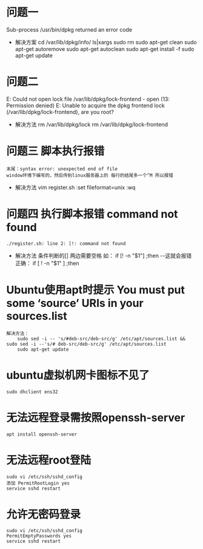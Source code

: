 # 问题一
 Sub-process /usr/bin/dpkg returned an error code 
- 解决方案
    cd /var/lib/dpkg/info/
    ls|xargs sudo rm
    sudo apt-get clean
    sudo apt-get autoremove
    sudo apt-get autoclean
    sudo apt-get install -f
    sudo apt-get update 

# 问题二
E: Could not open lock file /var/lib/dpkg/lock-frontend - open (13: Permission denied)
E: Unable to acquire the dpkg frontend lock (/var/lib/dpkg/lock-frontend), are you root?
- 解决方法
    rm /var/lib/dpkg/lock
    rm /var/lib/dpkg/lock-frontend


# 问题三 脚本执行报错
    末尾：syntax error: unexpected end of file
    window环境下编写的，然后传到linux服务器上的 每行的结尾多一个^M 所以报错
- 解决方法
    vim register.sh
    :set fileformat=unix
    :wq

# 问题四 执行脚本报错 command not found
    ./register.sh: line 2: [!: command not found
- 解决方法
    条件判断的[] 两边需要空格 
    如：
    if  [! -n "$1"] ;then           --这就会报错
    正确：
    if  [ ! -n "$1" ] ;then


# Ubuntu使用apt时提示 You must put some ‘source’ URIs in your sources.list
    解决方法：
        sudo sed -i -- 's/#deb-src/deb-src/g' /etc/apt/sources.list && sudo sed -i --'s/# deb-src/deb-src/g' /etc/apt/sources.list
        sudo apt-get update

# ubuntu虚拟机网卡图标不见了
    sudo dhclient ens32

# 无法远程登录需按照openssh-server
    apt install openssh-server

# 无法远程root登陆
    sudo vi /etc/ssh/sshd_config
    添加 PermitRootLogin yes
    service sshd restart
    
#  允许无密码登录
    sudo vi /etc/ssh/sshd_config
    PermitEmptyPasswords yes
    service sshd restart